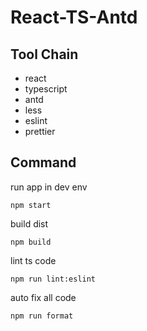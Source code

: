 # React-TS-Antd

## Tool Chain

- react
- typescript
- antd
- less
- eslint
- prettier

## Command

run app in dev env
```
npm start
```

build dist
```
npm build
```

lint ts code
```
npm run lint:eslint
```

auto fix all code
```
npm run format
```

